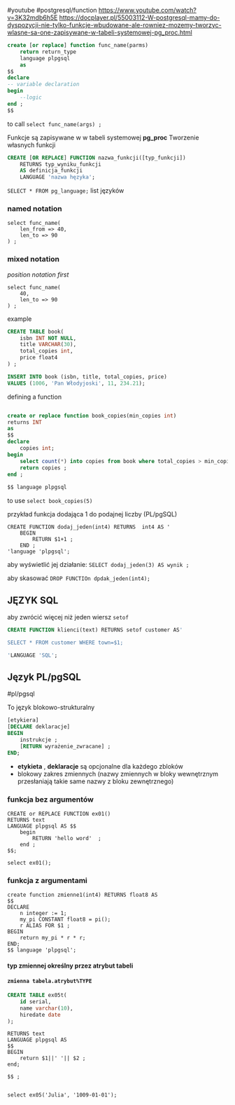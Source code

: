 #youtube #postgresql/function 
https://www.youtube.com/watch?v=3K32mdb6h5E
https://docplayer.pl/55003112-W-postgresql-mamy-do-dyspozycji-nie-tylko-funkcje-wbudowane-ale-rowniez-mozemy-tworzyc-wlasne-sa-one-zapisywane-w-tabeli-systemowej-pg_proc.html


```sql
create [or replace] function func_name(parms)
	return return_type
	language plpgsql
	as
$$
declare
-- variable declaration
begin
	--logic
end ;
$$
```

to call
`select func_name(args) ;`

Funkcje są zapisywane w  w tabeli systemowej **pg_proc**
Tworzenie własnych funkcji
```sql
CREATE [OR REPLACE] FUNCTION nazwa_funkcji([typ_funkcji])
	RETURNS typ_wyniku_funkcji
	AS definicja_funkcji
	LANGUAGE 'nazwa hęzyka';
```

`SELECT * FROM pg_language;` list języków

### named notation
```
select func_name(
	len_from => 40,
	len_to => 90
) ;
```

### mixed notation
*position notation first*
```
select func_name(
	40,
	len_to => 90 
) ;
```

example
```sql
CREATE TABLE book( 
	isbn INT NOT NULL,
	title VARCHAR(30),
	total_copies int,
	price float4
) ;

INSERT INTO book (isbn, title, total_copies, price)
VALUES (1006, 'Pan Włodyjoski', 11, 234.21);

```

defining a function
```sql

create or replace function book_copies(min_copies int)
returns INT 
as 
$$
declare 
	copies int;
begin 
	select count(*) into copies from book where total_copies > min_copies;
	return copies ;
end ;
 
$$ language plpgsql

```

to use
`select book_copies(5)`


przykład
funkcja dodająca 1 do podajnej liczby (PL/pgSQL)
```PL/pgSQL
CREATE FUNCTION dodaj_jeden(int4) RETURNS  int4 AS '
	BEGIN
		RETURN $1+1 ;
	END ;
'language 'plpgsql';
```
aby wyświetlić jej działanie:
`SELECT dodaj_jeden(3) AS wynik ;`

aby skasować
`DROP FUNCTIOn dpdak_jeden(int4);`

## JĘZYK SQL
aby zwrócić więcej niż jeden wiersz `setof`
```sql
CREATE FUNCTION klienci(text) RETURNS setof customer AS'

SELECT * FROM customer WHERE town=$1;

'LANGUAGE 'SQL';
```


## Język PL/pgSQL
#pl/pgsql

To język blokowo-strukturalny
```sql
[etykiera]
[DECLARE deklaracje]
BEGIN
	instrukcje ;
	[RETURN wyrażenie_zwracane] ;
END;

```


- **etykieta** , **deklaracje** są opcjonalne dla każdego zbloków
- blokowy zakres zmiennych (nazwy zmiennych w bloky wewnętrznym przesłaniają takie same nazwy z bloku zewnętrznego)

### funkcja bez argumentów
```pl/pgsql
CREATE or REPLACE FUNCTION ex01()
RETURNS text
LANGUAGE plpgsql AS $$
	begin
		RETURN 'hello word'  ;
	end ;	
$$;

select ex01();
```


### funkcja z argumentami
```pl/pgsql
create function zmienne1(int4) RETURNS float8 AS 
$$
DECLARE
	n integer := 1;
	my_pi CONSTANT float8 = pi();
	r ALIAS FOR $1 ;
BEGIN
 	return my_pi * r * r;
END;
$$ language 'plpgsql';
```

#### typ zmiennej określny przez atrybut tabeli
#### `zmienna tabela.atrybut%TYPE`

```sql
CREATE TABLE ex05t(
	id serial,
	name varchar(10),
	hiredate date
);
```

```pl/pgsql
RETURNS text
LANGUAGE plpgsql AS 
$$
BEGIN
 	return $1||' '|| $2 ;
end;

$$ ;


select ex05('Julia', '1009-01-01');
```





